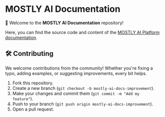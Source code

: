 # MOSTLY AI Documentation

👋 Welcome to the **MOSTLY AI Documentation** repository!

Here, you can find the source code and content of the [MOSTLY AI Platform documentation](https://docs.mostly.ai).

## 🛠️ Contributing

We welcome contributions from the community! Whether you're fixing a typo, adding examples, or suggesting improvements, every bit helps.

1. Fork this repository.
2. Create a new branch (`git checkout -b mostly-ai-docs-improvement`).
3. Make your changes and commit them (`git commit -m "Add my feature"`).
4. Push to your branch (`git push origin mostly-ai-docs-improvement`).
5. Open a pull request.
